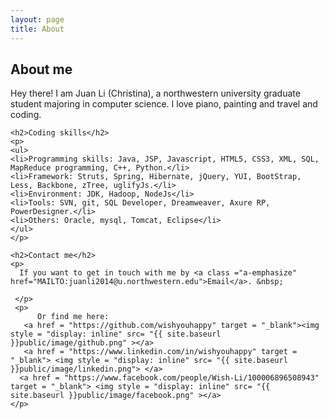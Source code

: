 ```yaml
---
layout: page
title: About
---
```

<div class ="container">
	<h2>About me</h2>
	<p>
	  Hey there! I am Juan Li (Christina), a northwestern university graduate student majoring in computer science. I love piano, painting and travel and coding. 
	</p>

	<h2>Coding skills</h2>
	<p>
	<ul>
	<li>Programming skills: Java, JSP, Javascript, HTML5, CSS3, XML, SQL, MapReduce programming, C++, Python.</li>
	<li>Framework: Struts, Spring, Hibernate, jQuery, YUI, BootStrap, Less, Backbone, zTree, uglifyJs.</li>
	<li>Environment: JDK, Hadoop, NodeJs</li>
	<li>Tools: SVN, git, SQL Developer, Dreamweaver, Axure RP, PowerDesigner.</li>
	<li>Others:	Oracle, mysql, Tomcat, Eclipse</li>
	</ul>
	</p>

	<h2>Contact me</h2>
	<p>
	  If you want to get in touch with me by <a class ="a-emphasize" href="MAILTO:juanli2014@u.northwestern.edu">Email</a>. &nbsp;
	
	 </p>
	 <p>
	      Or find me here:
	   <a href = "https://github.com/wishyouhappy" target = "_blank"><img style = "display: inline" src= "{{ site.baseurl }}public/image/github.png" ></a>
	   <a href = "https://www.linkedin.com/in/wishyouhappy" target = "_blank"> <img style = "display: inline" src= "{{ site.baseurl }}public/image/linkedin.png"> </a>
	  <a href = "https://www.facebook.com/people/Wish-Li/100006896508943" target = "_blank"> <img style = "display: inline" src= "{{ site.baseurl }}public/image/facebook.png" ></a>
	</p>

	
</div>


